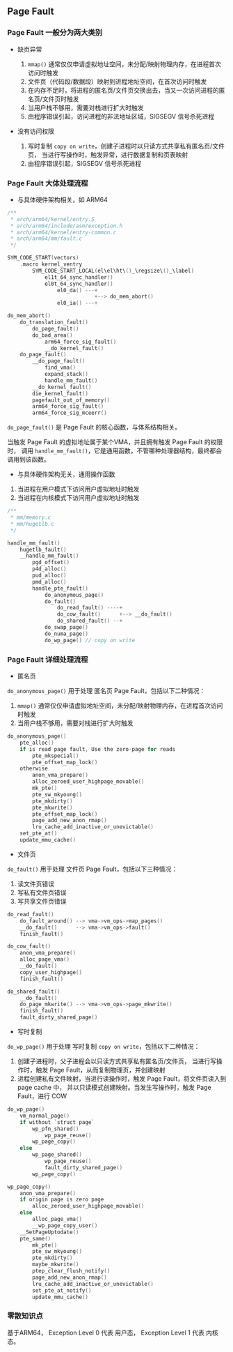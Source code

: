 ## Page Fault

### Page Fault 一般分为两大类别

* 缺页异常
    1. `mmap()` 通常仅仅申请虚拟地址空间，未分配/映射物理内存，在进程首次访问时触发
    2. 文件页（代码段/数据段）映射到进程地址空间，在首次访问时触发
    3. 在内存不足时，将进程的匿名页/文件页交换出去，当又一次访问进程的匿名页/文件页时触发
    4. 当用户栈不够用，需要对栈进行扩大时触发
    5. 由程序错误引起，访问进程的非法地址区域，SIGSEGV 信号杀死进程

* 没有访问权限
    1. 写时复制 `copy on write`，创建子进程时以只读方式共享私有匿名页/文件页，
    当进行写操作时，触发异常，进行数据复制和页表映射
    2. 由程序错误引起，SIGSEGV 信号杀死进程

### Page Fault 大体处理流程

* 与具体硬件架构相关，如 ARM64

```c
/**
 * arch/arm64/kernel/entry.S
 * arch/arm64/include/asm/exception.h
 * arch/arm64/kernel/entry-common.c
 * arch/arm64/mm/fault.c
 */

SYM_CODE_START(vectors)
    .macro kernel_ventry
        SYM_CODE_START_LOCAL(el\el\ht\()_\regsize\()_\label)
            el1t_64_sync_handler()
            el0t_64_sync_handler()
                el0_da() ---+
                            +--> do_mem_abort()
                el0_ia() ---+

do_mem_abort()
    do_translation_fault()
        do_page_fault()
        do_bad_area()
            arm64_force_sig_fault()
            __do_kernel_fault()
    do_page_fault()
        __do_page_fault()
            find_vma()
            expand_stack()
            handle_mm_fault()
        __do_kernel_fault()
        die_kernel_fault()
        pagefault_out_of_memory()
        arm64_force_sig_fault()
        arm64_force_sig_mceerr()
```

`do_page_fault()` 是 Page Fault 的核心函数，与体系结构相关。

当触发 Page Fault 的虚拟地址属于某个VMA，并且拥有触发 Page Fault 的权限时，
调用 `handle_mm_fault()`，它是通用函数，不管哪种处理器结构，最终都会调用到该函数。

* 与具体硬件架构无关，通用操作函数

1. 当进程在用户模式下访问用户虚拟地址时触发
2. 当进程在内核模式下访问用户虚拟地址时触发

```c
/**
 * mm/memory.c
 * mm/hugetlb.c
 */

handle_mm_fault()
    hugetlb_fault()
    __handle_mm_fault()
        pgd_offset()
        p4d_alloc()
        pud_alloc()
        pmd_alloc()
        handle_pte_fault()
            do_anonymous_page()
            do_fault()
                do_read_fault() ----+
                do_cow_fault()      +--> __do_fault()
                do_shared_fault() --+
            do_swap_page()
            do_numa_page()
            do_wp_page() // copy on write
```

### Page Fault 详细处理流程

* 匿名页

`do_anonymous_page()` 用于处理 匿名页 Page Fault，包括以下二种情况：

1. `mmap()` 通常仅仅申请虚拟地址空间，未分配/映射物理内存，在进程首次访问时触发
2. 当用户栈不够用，需要对栈进行扩大时触发

```c
do_anonymous_page()
    pte_alloc()
    if is read page fault, Use the zero-page for reads
        pte_mkspecial()
        pte_offset_map_lock()
    otherwise
        anon_vma_prepare()
        alloc_zeroed_user_highpage_movable()
        mk_pte()
        pte_sw_mkyoung()
        pte_mkdirty()
        pte_mkwrite()
        pte_offset_map_lock()
        page_add_new_anon_rmap()
        lru_cache_add_inactive_or_unevictable()
    set_pte_at()
    update_mmu_cache()
```

* 文件页

`do_fault()` 用于处理 文件页 Page Fault，包括以下三种情况：

1. 读文件页错误
2. 写私有文件页错误
3. 写共享文件页错误

```c
do_read_fault()
    do_fault_around() --> vma->vm_ops->map_pages()
    __do_fault()      --> vma->vm_ops->fault()
    finish_fault()

do_cow_fault()
    anon_vma_prepare()
    alloc_page_vma()
    __do_fault()
    copy_user_highpage()
    finish_fault()

do_shared_fault()
    __do_fault()
    do_page_mkwrite() --> vma->vm_ops->page_mkwrite()
    finish_fault()
    fault_dirty_shared_page()
```

* 写时复制

`do_wp_page()` 用于处理 写时复制 `copy on write`，包括以下二种情况：

1. 创建子进程时，父子进程会以只读方式共享私有匿名页/文件页，
当进行写操作时，触发 Page Fault，从而复制物理页，并创建映射
2. 进程创建私有文件映射，当进行读操作时，触发 Page Fault，将文件页读入到 page cache 中，
并以只读模式创建映射。当发生写操作时，触发 Page Fault，进行 COW

```c
do_wp_page()
    vm_normal_page()
    if without `struct page`
        wp_pfn_shared()
            wp_page_reuse()
        wp_page_copy()
    else
        wp_page_shared()
            wp_page_reuse()
            fault_dirty_shared_page()
        wp_page_copy()

wp_page_copy()
    anon_vma_prepare()
    if origin page is zero page
        alloc_zeroed_user_highpage_movable()
    else
        alloc_page_vma()
        __wp_page_copy_user()
    __SetPageUptodate()
    pte_same()
        mk_pte()
        pte_sw_mkyoung()
        pte_mkdirty()
        maybe_mkwrite()
        ptep_clear_flush_notify()
        page_add_new_anon_rmap()
        lru_cache_add_inactive_or_unevictable()
        set_pte_at_notify()
        update_mmu_cache()
```

### 零散知识点

基于ARM64，
Exception Level 0 代表 用户态，
Exception Level 1 代表 内核态。
